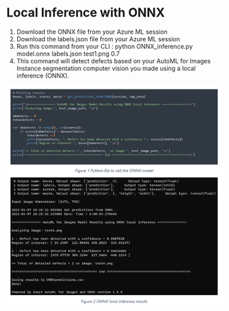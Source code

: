 # Local Inference with ONNX

1. Download the ONNX file from your Azure ML session
2. Download the labels.json file from your Azure ML session
3. Run this command from your CLI :  python ONNX_inference.py model.onnx labels.json test1.png 0.7
4. This command will detect defects based on your AutoML for Images Instance segmentation computer vision you made using a local inference (ONNX).

<img src = "https://github.com/retkowsky/InstanceSegmentation/blob/main/captures/image.png?raw=true">
